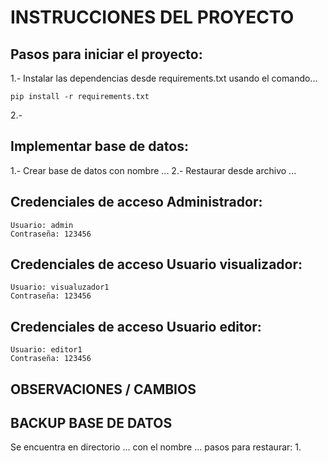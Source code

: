 # INSTRUCCIONES DEL PROYECTO

## Pasos para iniciar el proyecto:
1.- Instalar las dependencias desde requirements.txt usando el comando...
```
pip install -r requirements.txt
```
2.-

## Implementar base de datos:
1.- Crear base de datos con nombre ...
2.- Restaurar desde archivo ...

## Credenciales de acceso Administrador:
```
Usuario: admin
Contraseña: 123456
```

## Credenciales de acceso Usuario visualizador:
```
Usuario: visualuzador1
Contraseña: 123456
```

## Credenciales de acceso Usuario editor:
```
Usuario: editor1
Contraseña: 123456
```

## OBSERVACIONES / CAMBIOS

## BACKUP BASE DE DATOS

Se encuentra en directorio ... con el nombre ...
pasos para restaurar:
1. 



